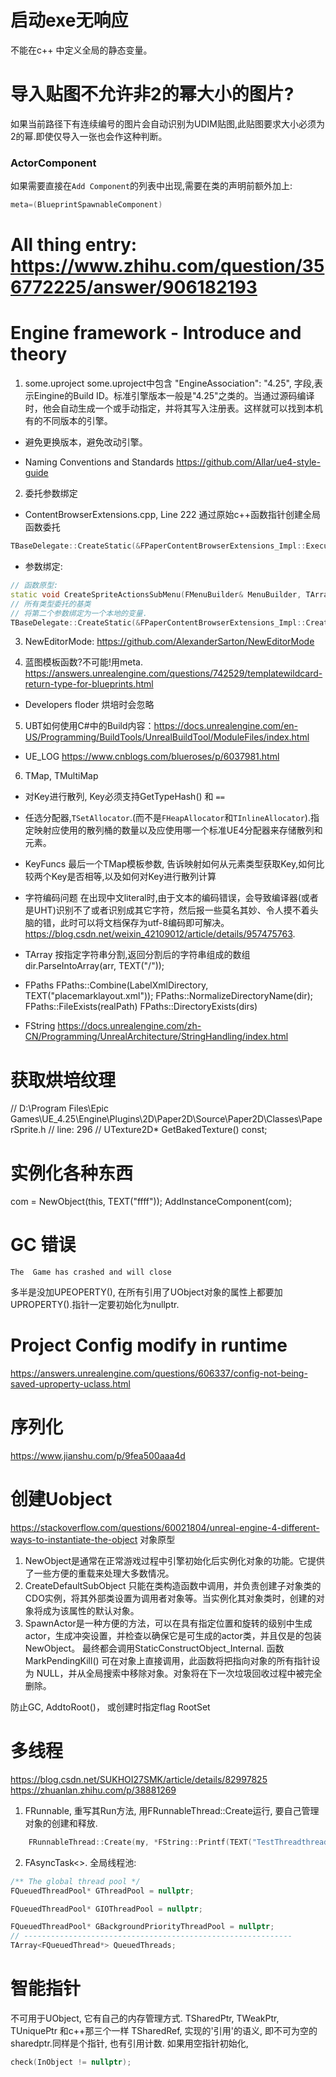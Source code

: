 # 启动exe无响应
不能在c++ 中定义全局的静态变量。

# 导入贴图不允许非2的幂大小的图片?
如果当前路径下有连续编号的图片会自动识别为UDIM贴图,此贴图要求大小必须为2的幂.即使仅导入一张也会作这种判断。

### ActorComponent
如果需要直接在`Add Component`的列表中出现,需要在类的声明前额外加上:
```c++
meta=(BlueprintSpawnableComponent)
```
# All thing entry: https://www.zhihu.com/question/356772225/answer/906182193
# Engine framework - Introduce and theory
1. some.uproject
some.uproject中包含
"EngineAssociation": "4.25",
字段,表示Eingine的Build ID。标准引擎版本一般是"4.25"之类的。当通过源码编译时，他会自动生成一个或手动指定，并将其写入注册表。这样就可以找到本机有的不同版本的引擎。

- 避免更换版本，避免改动引擎。

- Naming Conventions and Standards
https://github.com/Allar/ue4-style-guide

2. 委托参数绑定
- ContentBrowserExtensions.cpp, Line 222
通过原始c++函数指针创建全局函数委托
```c++
TBaseDelegate::CreateStatic(&FPaperContentBrowserExtensions_Impl::ExecuteSelectedContentFunctor, StaticCastSharedPtr<FContentBrowserSelectedAssetExtensionBase>(SpriteCreatorFunctor));
```
- 参数绑定:
```c++
// 函数原型:
static void CreateSpriteActionsSubMenu(FMenuBuilder& MenuBuilder, TArray<FAssetData> SelectedAssets);
// 所有类型委托的基类
// 将第二个参数绑定为一个本地的变量.
TBaseDelegate::CreateStatic(&FPaperContentBrowserExtensions_Impl::CreateSpriteActionsSubMenu, SelectedAssets));
```
3. NewEditorMode: https://github.com/AlexanderSarton/NewEditorMode

4. 蓝图模板函数?不可能!用meta. https://answers.unrealengine.com/questions/742529/templatewildcard-return-type-for-blueprints.html
- Developers floder 
烘培时会忽略

5. UBT如何使用C#中的Build内容：https://docs.unrealengine.com/en-US/Programming/BuildTools/UnrealBuildTool/ModuleFiles/index.html
- UE_LOG
https://www.cnblogs.com/blueroses/p/6037981.html

6. TMap, TMultiMap
- 对Key进行散列, Key必须支持GetTypeHash() 和 `==`
- 任选分配器,`TSetAllocator`.(而不是`FHeapAllocator`和`TInlineAllocator`).指定映射应使用的散列桶的数量以及应使用哪一个标准UE4分配器来存储散列和元素。
- KeyFuncs 最后一个TMap模板参数, 告诉映射如何从元素类型获取Key,如何比较两个Key是否相等,以及如何对Key进行散列计算


- 字符编码问题
在出现中文literal时,由于文本的编码错误，会导致编译器(或者是UHT)识别不了或者识别成其它字符，然后报一些莫名其妙、令人摸不着头脑的错，此时可以将文档保存为utf-8编码即可解决。
https://blog.csdn.net/weixin_42109012/article/details/957475763. 

- TArray
按指定字符串分割,返回分割后的字符串组成的数组
dir.ParseIntoArray(arr, TEXT("/")); 

- FPaths
FPaths::Combine(LabelXmlDirectory, TEXT("placemarklayout.xml"));
FPaths::NormalizeDirectoryName(dir);
FPaths::FileExists(realPath)
FPaths::DirectoryExists(dirs)

- FString
https://docs.unrealengine.com/zh-CN/Programming/UnrealArchitecture/StringHandling/index.html

# 获取烘培纹理
// D:\Program Files\Epic Games\UE_4.25\Engine\Plugins\2D\Paper2D\Source\Paper2D\Classes\PaperSprite.h
// line: 296
//	UTexture2D* GetBakedTexture() const;

# 实例化各种东西

com = NewObject<UStaticMeshComponent>(this, TEXT("ffff"));
	AddInstanceComponent(com);

# GC 错误
```
The  Game has crashed and will close
```
多半是没加UPEOPERTY(), 在所有引用了UObject对象的属性上都要加UPROPERTY().指针一定要初始化为nullptr.

# Project Config modify in runtime
 https://answers.unrealengine.com/questions/606337/config-not-being-saved-uproperty-uclass.html
 
# 序列化
https://www.jianshu.com/p/9fea500aaa4d

# 创建Uobject
https://stackoverflow.com/questions/60021804/unreal-engine-4-different-ways-to-instantiate-the-object
对象原型
1. NewObject是通常在正常游戏过程中引擎初始化后实例化对象的功能。它提供了一些方便的重载来处理大多数情况。
2. CreateDefaultSubObject  只能在类构造函数中调用，并负责创建子对象类的CDO实例，将其外部类设置为调用者对象等。当实例化其对象类时，创建的对象将成为该属性的默认对象。
3. SpawnActor是一种方便的方法，可以在具有指定位置和旋转的级别中生成actor，生成冲突设置，并检查以确保它是可生成的actor类，并且仅是的包装 NewObject<AActor>。
最终都会调用StaticConstructObject_Internal.
函数 MarkPendingKill() 可在对象上直接调用，此函数将把指向对象的所有指针设为 NULL，并从全局搜索中移除对象。对象将在下一次垃圾回收过程中被完全删除。

防止GC, AddtoRoot()， 或创建时指定flag RootSet
# 多线程
https://blog.csdn.net/SUKHOI27SMK/article/details/82997825
https://zhuanlan.zhihu.com/p/38881269
1. FRunnable, 重写其Run方法, 用FRunnableThread::Create运行, 要自己管理对象的创建和释放.
```c++
	FRunnableThread::Create(my, *FString::Printf(TEXT("TestThreadthread %d "), ++c));
```
2. FAsyncTask<>. 
全局线程池:
```c++
/** The global thread pool */
FQueuedThreadPool* GThreadPool = nullptr;

FQueuedThreadPool* GIOThreadPool = nullptr;

FQueuedThreadPool* GBackgroundPriorityThreadPool = nullptr;
// ------------------------------------------------------------
TArray<FQueuedThread*> QueuedThreads;

```

# 智能指针
不可用于UObject, 它有自己的内存管理方式.
TSharedPtr, TWeakPtr, TUniquePtr 和c++那三个一样
TSharedRef, 实现的'引用'的语义, 即不可为空的sharedptr.同样是个指针, 也有引用计数.
如果用空指针初始化, 
```c++ 
check(InObject != nullptr);
```
